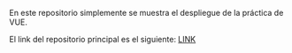 En este repositorio simplemente se muestra el despliegue de la práctica de VUE.


El link del repositorio principal es el siguiente: [LINK](https://github.com/RobertoPeredo/PracticaVueJS)
